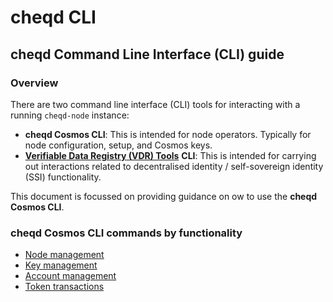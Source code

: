# cheqd CLI

## cheqd Command Line Interface (CLI) guide

### Overview

There are two command line interface (CLI) tools for interacting with a running `cheqd-node` instance:

* **cheqd Cosmos CLI**: This is intended for node operators. Typically for node configuration, setup, and Cosmos keys.
* [**Verifiable Data Registry (VDR) Tools**](https://gitlab.com/evernym/verity/vdr-tools) **CLI**: This is intended for carrying out interactions related to decentralised identity / self-sovereign identity (SSI) functionality.

This document is focussed on providing guidance on ow to use the **cheqd Cosmos CLI**.

### cheqd Cosmos CLI commands by functionality

* [Node management](https://github.com/cheqd/cheqd-node/blob/4b36c0a5f767b7d4fb91341bc732d54471702dac/docs/cheqd-cli/cheqd-cli-node-management.md)
* [Key management](https://github.com/cheqd/cheqd-node/blob/4b36c0a5f767b7d4fb91341bc732d54471702dac/docs/cheqd-cli/cheqd-cli-key-management.md)
* [Account management](https://github.com/cheqd/cheqd-node/blob/4b36c0a5f767b7d4fb91341bc732d54471702dac/docs/cheqd-cli/cheqd-cli-accounts.md)
* [Token transactions](https://github.com/cheqd/cheqd-node/blob/4b36c0a5f767b7d4fb91341bc732d54471702dac/docs/cheqd-cli/cheqd-cli-token-transactions.md)
